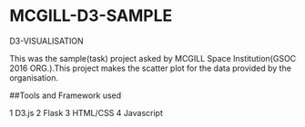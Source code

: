 # MCGILL-D3-SAMPLE
D3-VISUALISATION 

This was the sample(task) project asked by MCGILL Space Institution(GSOC
2016 ORG.).This project makes the scatter plot for the data provided
by the organisation.


##Tools and Framework used

  1 D3.js
  2 Flask
  3 HTML/CSS
  4 Javascript
    
